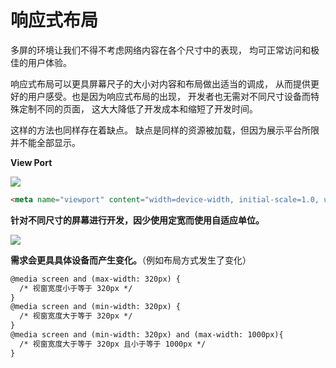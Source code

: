 # 响应式布局


多屏的环境让我们不得不考虑网络内容在各个尺寸中的表现，
均可正常访问和极佳的用户体验。

响应式布局可以更具屏幕尺子的大小对内容和布局做出适当的调成，
从而提供更好的用户感受。也是因为响应式布局的出现，
开发者也无需对不同尺寸设备而特殊定制不同的页面，
这大大降低了开发成本和缩短了开发时间。


这样的方法也同样存在着缺点。
缺点是同样的资源被加载，但因为展示平台所限并不能全部显示。

**View Port**

![](../img/R/responsive_viewport.jpg)

```html
<meta name="viewport" content="width=device-width, initial-scale=1.0, user-scalable=no">
```

**针对不同尺寸的屏幕进行开发，因少使用定宽而使用自适应单位。**

![](../img/R/responsive_design0.jpg)

**需求会更具具体设备而产生变化。**（例如布局方式发生了变化）

```html
@media screen and (max-width: 320px) {
  /* 视窗宽度小于等于 320px */
}
@media screen and (min-width: 320px) {
  /* 视窗宽度大于等于 320px */
}
@media screen and (min-width: 320px) and (max-width: 1000px){
  /* 视窗宽度大于等于 320px 且小于等于 1000px */
}
```
